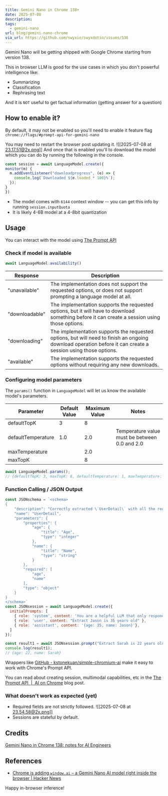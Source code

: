 ```yaml
---
title: Gemini Nano in Chrome 138+
date: 2025-07-08
description: 
tags:
  - gemini-nano
url: blog/gemini-nano-chrome
via_url: https://github.com/swyxio/swyxdotio/issues/536
---
```

Gemini Nano will be getting shipped with Google Chrome starting from version 138.

This in browser LLM is good for the use cases in which you don't powerful intelligence like:
- Summarizing
- Classification
- Rephrasing text

And it is `NOT` useful to get factual information (getting answer for a question)

## How to enable it?
By default, it may not be enabled so you'll need to enable it feature flag `chrome://flags/#prompt-api-for-gemini-nano`

You may need to restart the browser post updating it.
![[2025-07-08 at 23.17.51@2x.png]]
And once that is enabled you'll to download the model which you can do by running the following in the console.

```js
const session = await LanguageModel.create({
monitor(m) {
  m.addEventListener("downloadprogress", (e) => {
    console.log(`Downloaded ${e.loaded * 100}%`);
  });
}
})
```

- The model comes with `6144` context window -- you can get this info by running `session.inputQuota` 
- It is likely 4-6B model at a 4-8bit quantization

## Usage
You can interact with the model using [The Prompt API](https://developer.chrome.com/docs/ai/prompt-api) 

### Check if model is available
```js
await LanguageModel.availability()
```

| Response       | Description                                                                                                                                                  |
| -------------- | ------------------------------------------------------------------------------------------------------------------------------------------------------------ |
| "unavailable"  | The implementation does not support the requested options, or does not support prompting a language model at all.                                            |
| "downloadable" | The implementation supports the requested options, but it will have to download something before it can create a session using those options.                |
| "downloading"  | The implementation supports the requested options, but will need to finish an ongoing download operation before it can create a session using those options. |
| "available"    | The implementation supports the requested options without requiring any new downloads.                                                                       |
### Configuring model parameters
The `params()` function in `LanguageModel` will let us know the available model's parameters.

| Parameter | Default Value | Maximum Value | Notes |
| --- | --- | --- | --- |
| defaultTopK | 3 | 8 |  |
| defaultTemperature | 1.0 | 2.0 | Temperature value must be between 0.0 and 2.0 |
| maxTemperature |  | 2.0 |  |
| maxTopK |  | 8 |  |
```js
await LanguageModel.params();
// {defaultTopK: 3, maxTopK: 8, defaultTemperature: 1, maxTemperature: 2}
```

### Function Calling / JSON Output
```js
const JSONschema = `<schema>
{
    "description": "Correctly extracted \`UserDetail\` with all the required parameters with correct types",
    "name": "UserDetail",
    "parameters": {
        "properties": {
            "age": {
                "title": "Age",
                "type": "integer"
            },
            "name": {
                "title": "Name",
                "type": "string"
            }
        },
        "required": [
            "age",
            "name"
        ],
        "type": "object"
    }
}
</schema>`
const JSONsession = await LanguageModel.create({
  initialPrompts: [
    { role: 'system', content: 'You are a helpful LLM that only responds in valid JSON fitting a schema: ' + JSONschema },
    { role: 'user', content: "Extract Jason is 35 years old" },
    { role: 'assistant', content: '{age: 35, name: Jason}'},
  ]
});

const result1 = await JSONsession.prompt("Extract Sarah is 22 years old");
console.log(result1);
// {age: 22, name: Sarah}
```

Wrappers like [GitHub - kstonekuan/simple-chromium-ai](https://github.com/kstonekuan/simple-chromium-ai) make it easy to work with Chrome's Prompt API.

You can read about creating session, multimodal capabilities, etc in the [The Prompt API  |  AI on Chrome](https://developer.chrome.com/docs/ai/prompt-api) blog post.
###  What doesn't work as expected (yet)
- Required fields are not strictly followed.
![[2025-07-08 at 23.54.58@2x.png]]
- Sessions are stateful by default.
## Credits
[Gemini Nano in Chrome 138: notes for AI Engineers](https://github.com/swyxio/swyxdotio/issues/536)
## References
- [Chrome is adding `window.ai` – a Gemini Nano AI model right inside the browser | Hacker News](https://news.ycombinator.com/item?id=40834600)

Happy in-browser inference!